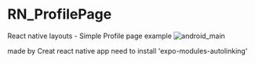 # RN_ProfilePage
React native layouts - Simple Profile page example
![android_main](https://user-images.githubusercontent.com/3899544/178204622-3be96570-f58e-491c-9c41-a200a60f04e6.PNG)

made by Creat react native app
need to install 'expo-modules-autolinking'
